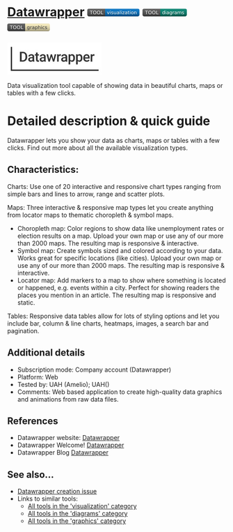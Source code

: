 # [Datawrapper](https://www.datawrapper.de/)  [<img src="images/visualization.png" align="bottom">](https://github.com/e-CLOSE/Toolbox/issues?q=label%3A01_TOOL+label%3Avisualization) [<img src="images/diagrams.png" align="bottom">](https://github.com/e-CLOSE/Toolbox/issues?q=label%3A01_TOOL+label%3Adiagrams) [<img src="images/graphics.png" align="bottom">](https://github.com/e-CLOSE/Toolbox/issues?q=label%3A01_TOOL+label%3Agraphics)

[<img src="images/Datawrapper.png" align="bottom" alt="Datawrapper Logo">](https://www.datawrapper.de/)

Data visualization tool capable of showing data in beautiful charts, maps or tables with a few clicks.


# Detailed description & quick guide

Datawrapper lets you show your data as charts, maps or tables with a few clicks. Find out more about all the available visualization types.

## Characteristics:

Charts: Use one of 20 interactive and responsive chart types ranging from simple bars and lines to arrow, range and scatter plots.

Maps: Three interactive & responsive map types let you create anything from locator maps to thematic choropleth & symbol maps. 
  
  - Choropleth map: Color regions to show data like unemployment rates or election results on a map. Upload your own map or use any of our more than 2000 maps.                       The resulting map is responsive & interactive.
  - Symbol map: Create symbols sized and colored according to your data. Works great for specific locations (like cities). Upload your own map or use any of our                 more than 2000 maps. The resulting map is responsive & interactive.
  - Locator map: Add markers to a map to show where something is located or happened, e.g. events within a city. Perfect for showing readers the places you                        mention in an article. The resulting map is responsive and static.

Tables: Responsive data tables allow for lots of styling options and let you include bar, column & line charts, heatmaps, images, a search bar and pagination.

## Additional details

- Subscription mode: Company account (Datawrapper)
- Platform: Web
- Tested by: UAH (Amelio); UAH()
- Comments: Web based application to create high-quality data graphics and animations from raw data files.


## References

- Datawrapper website: [Datawrapper](https://www.datawrapper.de/)
- Datawrapper Welcome! [Datawrapper](https://academy.datawrapper.de/category/141-general)
- Datawrapper Blog [Datawrapper](https://blog.datawrapper.de/)


## See also...

- [Datawrapper creation issue](https://github.com/e-CLOSE/Toolbox/issues/132)
- Links to similar tools:
  - [All tools in the 'visualization' category](https://github.com/e-CLOSE/Toolbox/issues?q=label%3A01_TOOL+label%3Avisualization)
  - [All tools in the 'diagrams' category](https://github.com/e-CLOSE/Toolbox/issues?q=label%3A01_TOOL+label%3Adiagrams)
  - [All tools in the 'graphics' category](https://github.com/e-CLOSE/Toolbox/issues?q=label%3A01_TOOL+label%3Agraphics)
